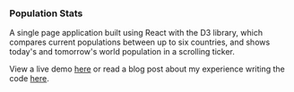### Population Stats

A single page application built using React with the D3 library, which compares current populations between up to six countries, and shows today's and tomorrow's world population in a scrolling ticker.

View a live demo [here](https://andrewnbishop.com/population-stats/) or read a blog post about my experience writing the code [here](http://andrewnbishop.com/Making-React-And-D3-Get-Along/).
